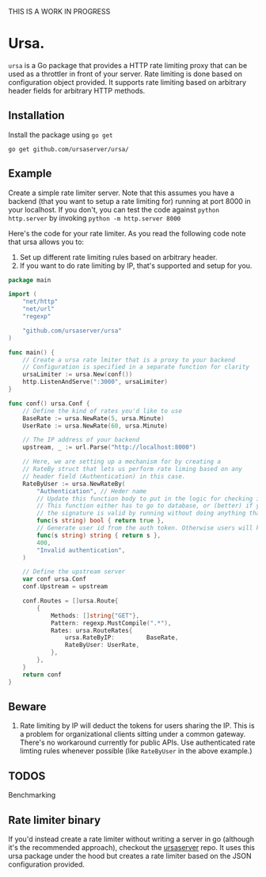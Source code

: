 THIS IS A WORK IN PROGRESS

# Ursa.

`ursa` is a Go package that provides a HTTP rate limiting proxy that can be
used as a throttler in front of your server. Rate limiting is done based on
configuration object provided. It supports rate limiting based on arbitrary
header fields for arbitrary HTTP methods.

## Installation

Install the package using `go get`
```
go get github.com/ursaserver/ursa/
```

## Example

Create a simple rate limiter server. Note that this assumes you have a backend
(that you want to setup a rate limiting for) running at port 8000 in your
localhost. If you don't, you can test the code against `python http.server` by invoking
`python -m http.server 8000`

Here's the code for your rate limiter. As you read the following code note that ursa allows you to:

1. Set up different rate limiting rules based on arbitrary header.
1. If you want to do rate limiting by IP, that's supported and setup for you.

```go
package main

import (
	"net/http"
	"net/url"
	"regexp"

	"github.com/ursaserver/ursa"
)

func main() {
    // Create a ursa rate lmiter that is a proxy to your backend
    // Configuration is specified in a separate function for clarity
	ursaLimiter := ursa.New(conf())
	http.ListenAndServe(":3000", ursaLimiter)
}

func conf() ursa.Conf {
    // Define the kind of rates you'd like to use
	BaseRate := ursa.NewRate(5, ursa.Minute)
	UserRate := ursa.NewRate(60, ursa.Minute)

    // The IP address of your backend
	upstream, _ := url.Parse("http://localhost:8000")

    // Here, we are setting up a mechanism for by creating a
    // RateBy struct that lets us perform rate liming based on any 
    // header field (Authentication) in this case.
	RateByUser := ursa.NewRateBy(
		"Authentication", // Heder name
		// Update this function body to put in the logic for checking if the provided value is valid auth token
		// This function either has to go to database, or (better) if you're using JWT token you can just check if 
		// the signature is valid by running without doing anything that expensive
		func(s string) bool { return true },
		// Generate user id from the auth token. Otherwise users will keep generating new ID everytime current token expires.
		func(s string) string { return s },
		400,
		"Invalid authentication",
	)

	// Define the upstream server
	var conf ursa.Conf
	conf.Upstream = upstream

	conf.Routes = []ursa.Route{
		{
			Methods: []string{"GET"},
			Pattern: regexp.MustCompile(".*"),
			Rates: ursa.RouteRates{
				ursa.RateByIP:         BaseRate,
				RateByUser: UserRate,
			},
		},
	}
	return conf
}
```

## Beware
1. Rate limiting by IP will deduct the tokens for users sharing the IP. This is
   a problem for organizational clients sitting under a common gateway. There's
   no workaround currently for public APIs. Use authenticated rate limting rules 
   whenever possible (like `RateByUser` in the above example.) 

## TODOS
Benchmarking 

## Rate limiter binary
If you'd instead create a rate limiter without writing a server in go (although
it's the recommended approach), checkout the
[ursaserver](https://github.com/ursaserver/ursaserver) repo. It uses this ursa
package under the hood but creates a rate limiter based on the JSON
configuration provided.
